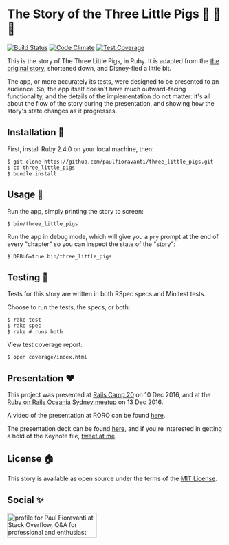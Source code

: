 # The Story of the Three Little Pigs :pig: :pig: :pig:

[![Build Status](https://travis-ci.org/paulfioravanti/three_little_pigs.svg?branch=master)](https://travis-ci.org/paulfioravanti/three_little_pigs)
[![Code Climate](https://codeclimate.com/github/paulfioravanti/three_little_pigs/badges/gpa.svg)](https://codeclimate.com/github/paulfioravanti/three_little_pigs)
[![Test Coverage](https://codeclimate.com/github/paulfioravanti/three_little_pigs/badges/coverage.svg)](https://codeclimate.com/github/paulfioravanti/three_little_pigs/coverage)

This is the story of The Three Little Pigs, in Ruby.
It is adapted from the
[the original story](http://www.authorama.com/english-fairy-tales-16.html),
shortened down, and Disney-fied a little bit.

The app, or more accurately its tests, were designed to be presented to an
audience.  So, the app itself doesn't have much outward-facing functionality,
and the details of the implementation do not matter: it's all about the flow
of the story during the presentation, and showing how the story's state changes
as it progresses.

## Installation :pig_nose:

First, install Ruby 2.4.0 on your local machine, then:

    $ git clone https://github.com/paulfioravanti/three_little_pigs.git
    $ cd three_little_pigs
    $ bundle install

## Usage :pig2:

Run the app, simply printing the story to screen:

    $ bin/three_little_pigs

Run the app in debug mode, which will give you a `pry` prompt at the end
of every "chapter" so you can inspect the state of the "story":

    $ DEBUG=true bin/three_little_pigs

## Testing :wolf:

Tests for this story are written in both RSpec specs and Minitest tests.

Choose to run the tests, the specs, or both:

    $ rake test
    $ rake spec
    $ rake # runs both

View test coverage report:

    $ open coverage/index.html

## Presentation :heart:

This project was presented at
[Rails Camp 20](https://ti.to/ruby-australia/rails-camp-queensland-2016/en)
on 10 Dec 2016, and at the
[Ruby on Rails Oceania Sydney meetup](https://www.meetup.com/Ruby-On-Rails-Oceania-Sydney/events/234773812/)
on 13 Dec 2016.

A video of the presentation at RORO can be found
[here](https://vimeo.com/196540052).

The presentation deck can be found [here](https://speakerdeck.com/paulfioravanti/the-story-of-the-three-little-pigs),
and if you're interested in getting a hold of the Keynote file, [tweet at me](https://twitter.com/paulfioravanti).

## License :house:

This story is available as open source under the terms of the
[MIT License](http://opensource.org/licenses/MIT).

## Social :sparkles:

<a href="http://stackoverflow.com/users/567863/paul-fioravanti">
  <img src="http://stackoverflow.com/users/flair/567863.png" width="208" height="58" alt="profile for Paul Fioravanti at Stack Overflow, Q&amp;A for professional and enthusiast programmers" title="profile for Paul Fioravanti at Stack Overflow, Q&amp;A for professional and enthusiast programmers">
</a>
